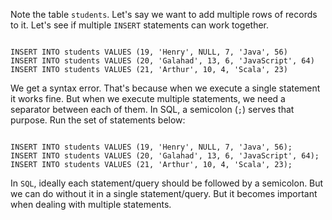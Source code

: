 Note the table `students`. Let's say we want to add multiple rows of records to it. Let's see if multiple `INSERT` statements can work together.

<Editor lang="sql" dbName="students3-v1.db" focusTableAfterRun="students">
<code>
INSERT INTO students VALUES (19, 'Henry', NULL, 7, 'Java', 56)
INSERT INTO students VALUES (20, 'Galahad', 13, 6, 'JavaScript', 64)
INSERT INTO students VALUES (21, 'Arthur', 10, 4, 'Scala', 23)
</code>
</Editor>

We get a syntax error. That's because when we execute a single statement it works fine. But when we execute multiple statements, we need a separator between each of them. In SQL, a semicolon (`;`) serves that purpose. Run the set of statements below:

<Editor lang="sql" dbName="students3-v1.db" focusTableAfterRun="students">
<code>
INSERT INTO students VALUES (19, 'Henry', NULL, 7, 'Java', 56);
INSERT INTO students VALUES (20, 'Galahad', 13, 6, 'JavaScript', 64);
INSERT INTO students VALUES (21, 'Arthur', 10, 4, 'Scala', 23);
</code>
</Editor>

In `SQL`, ideally each statement/query should be followed by a semicolon. But we can do without it in a single statement/query. But it becomes important when dealing with multiple statements.
